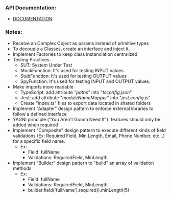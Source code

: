 ### API Documentation:

-   [DOCUMENTATION](http://fordevs.herokuapp.com/api-docs/#/)

### Notes:

-   Receive an Complex Object as params instead of primitive types
-   To decouple a Classes, create an interface and inject it.
-   Implement Factories to keep class instanciation centralized
-   Testing Practices:
    -   SUT: System Under Test
    -   MockFunction: It's used for testing INPUT values
    -   StubFunction: It's used for testing OUTPUT values
    -   SpyFunction: It's used for testing INPUT and OUTPUT values.
-   Make imports more readable
    -   TypeScript: add attribute "_paths_" into "_tsconfig.json_"
    -   Jest: add attribute "_moduleNameMapper_" into "_jest.config.js_"
    -   Create "_index.ts_" files to export data located in shared folders
-   Implement "Adapter" design pattern to enforce external libraries to follow a defined interface
-   YAGNI principle ("You Aren't Gonna Need It"): features should only be added when required
-   Implement "Composite" design pattern to execute different kinds of field validations (Ex: Required Field, Min Length, Email, Phone Number, etc...) for a specific field name.
    -   Ex:
        -   Field: fullName
        -   Validations: RequiredField, MinLength
-   Implement "Builder" design pattern to "build" an array of validation methods
    -   Ex:
        -   Field: fullName
        -   Validations: RequiredField, MinLength
        -   builder.field('fullName').required().minLength(5)
